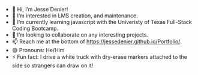 - 👋 Hi, I’m Jesse Denier!
- 👀 I’m interested in LMS creation, and maintenance.
- 🌱 I’m currently learning javascript with the Univeristy of Texas Full-Stack Coding Bootcamp.
- 💞️ I’m looking to collaborate on any interesting projects.
- 📫 Reach me at the bottom of https://jessedenier.github.io/Portfolio/.
- 😄 Pronouns: He/Him
- ⚡ Fun fact: I drive a white truck with dry-erase markers attached to the side so strangers can draw on it!
